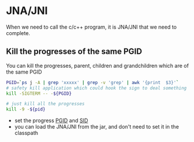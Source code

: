 # JNA/JNI
When we need to call the c/c++ program, it is JNA/JNI that we need to complete.


## Kill the progresses of the same PGID
You can kill the progresses, parent, children and grandchildren which are of the same PGID

```sh
PGID=`ps j -A | grep 'xxxxx' | grep -v 'grep' | awk '{print  $3}'`
# safety kill application which could hook the sign to deal something
kill -SIGTERM -- -${PGID}

# just kill all the progresses
kill -9 -${pid}
```
* set the progress [PGID](https://man7.org/linux/man-pages/man2/setpgid.2.html) and [SID](https://man7.org/linux/man-pages/man2/setsid.2.html)
* you can load the JNA/JNI from the jar, and don't need to set it in the classpath
